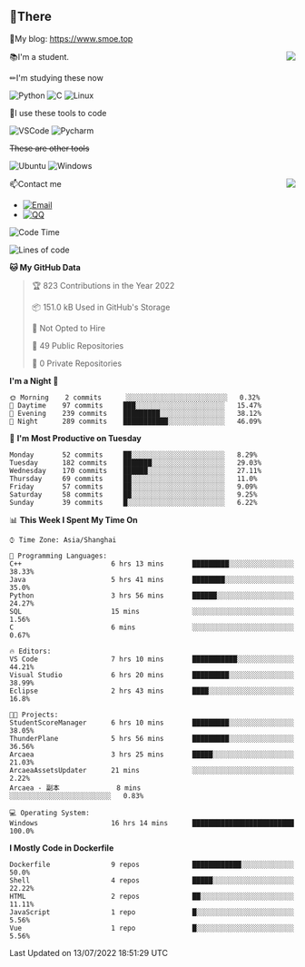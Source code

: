 
## 👏There

📰My blog: https://www.smoe.top

<img align="right" src="https://github-readme-stats.vercel.app/api/top-langs/?username=AkashiCoin"/>


📚I'm a student.

✏I'm studying these now

![Python](https://img.shields.io/badge/-Python-blue?style=flat-square&logo=Python&logoColor=fff)
![C](https://img.shields.io/badge/-C-585858?style=flat-square&logo=C&logoColor=fff)
![Linux](https://img.shields.io/badge/-Linux-black?style=flat-square&logo=Linux&logoColor=fff)

🔨I use these tools to code

![VSCode](https://img.shields.io/badge/-VSCode-blue?style=flat-square&logo=visualstudiocode&logoColor=fff)
![Pycharm](https://img.shields.io/badge/-Pycharm-green?style=flat-square&logo=pycharm&logoColor=fff)

 ~~These are other tools~~

![Ubuntu](https://img.shields.io/badge/-Ubuntu-orange?style=flat-square&logo=Ubuntu&logoColor=fff)
![Windows](https://img.shields.io/badge/-Windows-blue?style=flat-square&logo=Windows&logoColor=fff)

<img align="right" src="https://github-readme-stats.vercel.app/api?username=AkashiCoin" />


📫Contact me

* [![Email](https://img.shields.io/badge/Email-l1040186796@gmail.com-1?style=social&logoColor=fff)](mailto:l1040186796@gmail.com)
* [![QQ](https://img.shields.io/badge/QQ-1040186796-1?style=social&logoColor=fff)](tencent://AddContact/?fromId=45&fromSubId=1&subcmd=all&uin=1040186796&website=www.oicqzone.com)

<!--START_SECTION:waka-->
![Code Time](http://img.shields.io/badge/Code%20Time-0%20secs-blue)

![Lines of code](https://img.shields.io/badge/From%20Hello%20World%20I%27ve%20Written-5%20Thousand%20lines%20of%20code-blue)

**🐱 My GitHub Data** 

> 🏆 823 Contributions in the Year 2022
 > 
> 📦 151.0 kB Used in GitHub's Storage 
 > 
> 🚫 Not Opted to Hire
 > 
> 📜 49 Public Repositories 
 > 
> 🔑 0 Private Repositories  
 > 
**I'm a Night 🦉** 

```text
🌞 Morning    2 commits      ░░░░░░░░░░░░░░░░░░░░░░░░░   0.32% 
🌆 Daytime    97 commits     ███░░░░░░░░░░░░░░░░░░░░░░   15.47% 
🌃 Evening    239 commits    █████████░░░░░░░░░░░░░░░░   38.12% 
🌙 Night      289 commits    ███████████░░░░░░░░░░░░░░   46.09%

```
📅 **I'm Most Productive on Tuesday** 

```text
Monday       52 commits     ██░░░░░░░░░░░░░░░░░░░░░░░   8.29% 
Tuesday      182 commits    ███████░░░░░░░░░░░░░░░░░░   29.03% 
Wednesday    170 commits    ██████░░░░░░░░░░░░░░░░░░░   27.11% 
Thursday     69 commits     ██░░░░░░░░░░░░░░░░░░░░░░░   11.0% 
Friday       57 commits     ██░░░░░░░░░░░░░░░░░░░░░░░   9.09% 
Saturday     58 commits     ██░░░░░░░░░░░░░░░░░░░░░░░   9.25% 
Sunday       39 commits     █░░░░░░░░░░░░░░░░░░░░░░░░   6.22%

```


📊 **This Week I Spent My Time On** 

```text
⌚︎ Time Zone: Asia/Shanghai

💬 Programming Languages: 
C++                      6 hrs 13 mins       █████████░░░░░░░░░░░░░░░░   38.33% 
Java                     5 hrs 41 mins       ████████░░░░░░░░░░░░░░░░░   35.0% 
Python                   3 hrs 56 mins       ██████░░░░░░░░░░░░░░░░░░░   24.27% 
SQL                      15 mins             ░░░░░░░░░░░░░░░░░░░░░░░░░   1.56% 
C                        6 mins              ░░░░░░░░░░░░░░░░░░░░░░░░░   0.67%

🔥 Editors: 
VS Code                  7 hrs 10 mins       ███████████░░░░░░░░░░░░░░   44.21% 
Visual Studio            6 hrs 20 mins       █████████░░░░░░░░░░░░░░░░   38.99% 
Eclipse                  2 hrs 43 mins       ████░░░░░░░░░░░░░░░░░░░░░   16.8%

🐱‍💻 Projects: 
StudentScoreManager      6 hrs 10 mins       █████████░░░░░░░░░░░░░░░░   38.05% 
ThunderPlane             5 hrs 56 mins       █████████░░░░░░░░░░░░░░░░   36.56% 
Arcaea                   3 hrs 25 mins       █████░░░░░░░░░░░░░░░░░░░░   21.03% 
ArcaeaAssetsUpdater      21 mins             ░░░░░░░░░░░░░░░░░░░░░░░░░   2.22% 
Arcaea - 副本              8 mins              ░░░░░░░░░░░░░░░░░░░░░░░░░   0.83%

💻 Operating System: 
Windows                  16 hrs 14 mins      █████████████████████████   100.0%

```

**I Mostly Code in Dockerfile** 

```text
Dockerfile               9 repos             ████████████░░░░░░░░░░░░░   50.0% 
Shell                    4 repos             █████░░░░░░░░░░░░░░░░░░░░   22.22% 
HTML                     2 repos             ██░░░░░░░░░░░░░░░░░░░░░░░   11.11% 
JavaScript               1 repo              █░░░░░░░░░░░░░░░░░░░░░░░░   5.56% 
Vue                      1 repo              █░░░░░░░░░░░░░░░░░░░░░░░░   5.56%

```



 Last Updated on 13/07/2022 18:51:29 UTC
<!--END_SECTION:waka-->
